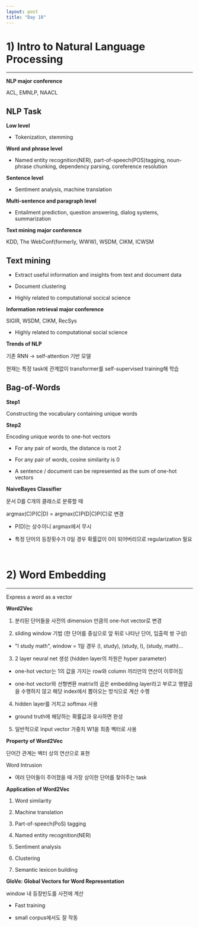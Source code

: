```yaml
---
layout: post
title: "Day 18"
---
```


# 1) Intro to Natural Language Processing
---

**NLP major conference**

ACL, EMNLP, NAACL

## NLP Task

**Low level**

* Tokenization, stemming

**Word and phrase level**

* Named entity recognition(NER), part-of-speech(POS)tagging, noun-phrase chunking, dependency parsing, coreference resolution

**Sentence level**

* Sentiment analysis, machine translation

**Multi-sentence and paragraph level**

* Entailment prediction, question answering, dialog systems, summarization

**Text mining major conference**

KDD, The WebConf(formerly, WWW), WSDM, CIKM, ICWSM

## Text mining 

* Extract useful information and insights from text and document data

* Document clustering

* Highly related to computational socical science

**Information retrieval major conference**

SIGIR, WSDM, CIKM, RecSys

* Highly related to computational social science

**Trends of NLP**

기존 RNN -> self-attention 기반 모델

현재는 특정 task에 관계없이 transformer를 self-supervised training해 학습

## Bag-of-Words

**Step1**

Constructing the vocabulary containing unique words

**Step2**

Encoding unique words to one-hot vectors

* For any pair of words, the distance is root 2

* For any pair of words, cosine similarity is 0

* A sentence / document can be represented as the sum of one-hot vectors

**NaiveBayes Classifier**

문서 D를 C개의 클래스로 분류할 때

argmax(C)P(C|D) = argmax(C)P(D|C)P(C)로 변경

* P(D)는 상수이니 argmax에서 무시

* 특정 단어의 등장횟수가 0일 경우 확률값이 0이 되어버리므로 regularization 필요

<br/>

# 2) Word Embedding
---

Express a word as a vector

**Word2Vec**

1. 분리된 단어들을 사전의 dimension 만큼의 one-hot vector로 변경

2. sliding window 기법 (한 단어를 중심으로 앞 뒤로 나타난 단어, 입출력 쌍 구성)

* "I study math", window = 1일 경우 (I, study), (study, I), (study, math)...

3. 2 layer neural net 생성 (hidden layer의 차원은 hyper parameter)

* one-hot vector는 1의 값을 가지는 row와 column 끼리만의 연산이 이루어짐

* one-hot vector와 선형변환 matrix의 곱은 embedding layer라고 부르고 행렬곱을 수행하지 않고 해당 index에서 뽑아오는 방식으로 계산 수행

4. hidden layer를 거치고 softmax 사용

* ground truth에 해당하는 확률값과 유사하면 완성

5. 일반적으로 Input vector 가중치 W1을 최종 벡터로 사용

**Property of Word2Vec**

단어간 관계는 벡터 상의 연산으로 표현

Word Intrusion

* 여러 단어들이 주어졌을 때 가장 상이한 단어를 찾아주는 task

**Application of Word2Vec**

1. Word similarity

2. Machine translation

3. Part-of-speech(PoS) tagging

4. Named entity recognition(NER)

5. Sentiment analysis

6. Clustering

7. Semantic lexicon building

**GloVe: Global Vectors for Word Representation**

window 내 등장빈도를 사전에 계산

* Fast training

* small corpus에서도 잘 작동
